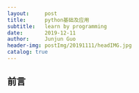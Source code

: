 ```yaml
---
layout:     post
title:      python基础及应用
subtitle:   learn by programming
date:       2019-12-11
author:     Junjun Guo
header-img: postImg/20191111/headIMG.jpg
catalog: true
---
```

## 前言
